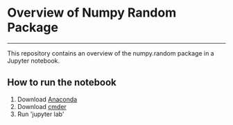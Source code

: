 # Overview of Numpy Random Package

***

This repository contains an overview of the numpy.random package in a Jupyter notebook.

## How to run the notebook

1. Download [Anaconda](link)
2. Download [cmder](link)
3. Run 'jupyter lab'